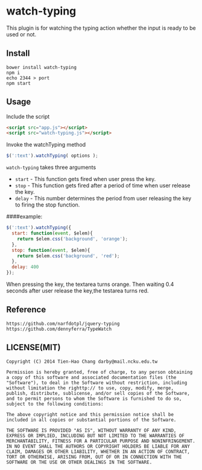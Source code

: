 # watch-typing

This plugin is for watching the typing action whether the input is ready to be used or not.

## Install
	bower install watch-typing
	npm i
    echo 2344 > port
    npm start
## Usage

Include the script

```html
<script src="app.js"></script>
<script src="watch-typing.js"></script> 
```


Invoke the watchTyping method

```javascript
$(':text').watchTyping( options );
```


 `watch-typing` takes three arguments

* `start` - This function gets fired when user press the key.
* `stop` - This function gets fired after a period of time when user release the key.
* `delay` - This number determines the period from user releasing the key to firing the stop function. 


####example:

```javascript
$(':text').watchTyping({
  start: function(event, $elem){
    return $elem.css('background', 'orange');
  },
  stop: function(event, $elem){
    return $elem.css('background', 'red');
  },
  delay: 400
});
```
When pressing the key, the textarea turns orange. Then waiting 0.4 seconds after user release the key,the testarea turns red.


## Reference

    https://github.com/narfdotpl/jquery-typing
    https://github.com/dennyferra/TypeWatch

## LICENSE(MIT)

	Copyright (C) 2014 Tien-Hao Chang darby@mail.ncku.edu.tw

	Permission is hereby granted, free of charge, to any person obtaining a copy of this software and associated documentation files (the "Software"), to deal in the Software without restriction, including without limitation the righttp:// to use, copy, modify, merge, publish, distribute, sublicense, and/or sell copies of the Software, and to permit persons to whom the Software is furnished to do so, subject to the following conditions:

	The above copyright notice and this permission notice shall be included in all copies or substantial portions of the Software.

	THE SOFTWARE IS PROVIDED "AS IS", WITHOUT WARRANTY OF ANY KIND, EXPRESS OR IMPLIED, INCLUDING BUT NOT LIMITED TO THE WARRANTIES OF MERCHANTABILITY, FITNESS FOR A PARTICULAR PURPOSE AND NONINFRINGEMENT. IN NO EVENT SHALL THE AUTHORS OR COPYRIGHT HOLDERS BE LIABLE FOR ANY CLAIM, DAMAGES OR OTHER LIABILITY, WHETHER IN AN ACTION OF CONTRACT, TORT OR OTHERWISE, ARISING FROM, OUT OF OR IN CONNECTION WITH THE SOFTWARE OR THE USE OR OTHER DEALINGS IN THE SOFTWARE.

